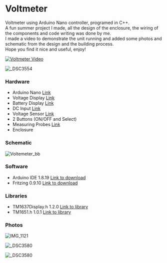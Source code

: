 # Voltmeter
Voltmeter using Arduino Nano controller, programed in C++.  
A fun summer project I made, all the design of the enclosure, the wiring of the components and code writing was done by me.  
I made a video to demonstrate the unit running and added some photos and schematic from the design and the building process.  
Hope you find it nice and useful, enjoy!  

[![Voltmeter Video](https://user-images.githubusercontent.com/8725819/185801137-a06b8ec3-c2a9-43a9-b10f-198f0be3c720.jpg)](https://www.youtube.com/watch?v=emYsqfDJWus "Voltmeter")

![_DSC3554](https://user-images.githubusercontent.com/8725819/185789501-dc657011-edd3-43fe-a98c-13cb5040c4e4.JPG)

### Hardware

- Arduino Nano [Link](https://www.amazon.com/Arduino-Nano-Every-Single-Board/dp/B07VX7MX27?ref_=ast_sto_dp&th=1&psc=1 "Link")
- Voltage Display [Link](https://www.aliexpress.com/item/2027331863.html?spm=a2g0o.order_list.0.0.20b61802aaYUQy "Link")
- Battery Display [Link](https://www.aliexpress.com/item/32524742532.html?spm=a2g0o.store_pc_groupList.8148356.45.6893514e5FC4eX&pdp_npi=2%40dis%21ILS%21₪%207.99%21₪%207.99%21₪%207.99%21%21%21%21%400b0a187916610936723415899e85b2%2157554858817%21sh "Link")
- DC Input [Link](https://www.aliexpress.com/item/32809424313.html?spm=a2g0o.order_detail.0.0.66f0f19cluXk6P "Link")
- Voltage Sensor [Link](https://www.aliexpress.com/item/1972344997.html?spm=a2g0o.order_detail.0.0.2ce7f19cah4r4Z "Link")
- 2 Buttons (ON/OFF and Select)
- Measuring Probes [Link]([https://www.aliexpress.com/item/1972344997.html?spm=a2g0o.order_detail.0.0.2ce7f19cah4r4Z](https://www.aliexpress.com/item/1005002260991912.html?spm=a2g0o.productlist.0.0.c5ab172aAuV3mN&algo_pvid=8a517f2e-a977-4c2d-9563-f5bda37f3721&aem_p4p_detail=202208210832054759677103339260007197465&algo_exp_id=8a517f2e-a977-4c2d-9563-f5bda37f3721-0&pdp_ext_f=%7B%22sku_id%22%3A%2212000019844952351%22%7D&pdp_npi=2%40dis%21ILS%2121.08%2114.75%2112.65%21%21%21%21%400b0a0ae216610959254018780e782f%2112000019844952351%21sea&curPageLogUid=AKortFL1IRxF&ad_pvid=202208210832054759677103339260007197465_1) "Link")
- Enclosure

### Schematic

![Voltemeter_bb](https://user-images.githubusercontent.com/8725819/177581220-f39f45c1-a79d-4c18-978d-5488b2d3ee23.png)


### Software

- Arduino IDE 1.8.19 [Link to download](https://www.arduino.cc/en/software "Link to download")
- Fritzing 0.9.10 [Link to download](https://fritzing.org/download/ "Link to download")


### Libraries

- TM1637Display.h 1.2.0 [Link to library](https://github.com/avishorp/TM1637 "Link to library")
- TM1651.h 1.0.1 [Link to library](https://github.com/freekode/TM1651 "Link to library")

### Photos

![IMG_1121](https://user-images.githubusercontent.com/8725819/185801219-0e97f4f7-027e-4688-9b36-0508fee9ea29.jpg)

![_DSC3580](https://user-images.githubusercontent.com/8725819/185801298-d7df02eb-8845-41c3-9378-20d72a323c91.jpg)

![_DSC3580](https://user-images.githubusercontent.com/8725819/185801297-032ccb60-4bc2-4a80-9659-f8c764666fca.jpg)


